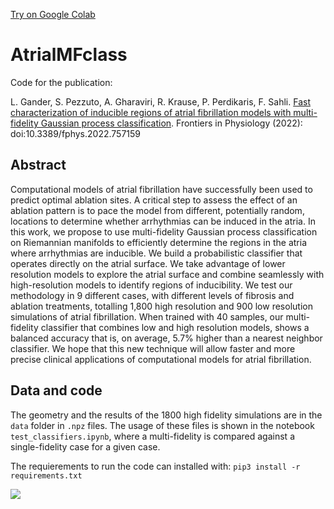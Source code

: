 [Try on Google Colab](https://colab.research.google.com/drive/1ijhDpVJZb03Cq-O8xjPtdbwO19DHTPvv?usp=sharing)

# AtrialMFclass

Code for the publication: 

 L. Gander, S. Pezzuto, A. Gharaviri, R. Krause, P. Perdikaris, F. Sahli. [Fast characterization of inducible regions of atrial fibrillation models with multi-fidelity Gaussian process classification](https://www.frontiersin.org/articles/10.3389/fphys.2022.757159/full). Frontiers in Physiology (2022): doi:10.3389/fphys.2022.757159

 ## Abstract

 Computational models of atrial fibrillation have successfully been used to predict optimal ablation sites. A critical step to assess the effect of an ablation pattern is to pace the model from different, potentially random, locations to determine whether arrhythmias can be induced in the atria. In this work, we propose to use multi-fidelity Gaussian process classification on Riemannian manifolds to efficiently determine the regions in the atria where arrhythmias are inducible. We build a probabilistic classifier that operates directly on the atrial surface. We take advantage of lower resolution models to explore the atrial surface and combine seamlessly with high-resolution models to identify regions of inducibility. We test our methodology in 9 different cases, with different levels of fibrosis and ablation treatments, totalling 1,800 high resolution and 900 low resolution simulations of atrial fibrillation. When trained with 40 samples, our multi-fidelity classifier that combines low and high resolution models, shows a balanced accuracy that is, on average, 5.7% higher than a nearest neighbor classifier. We hope that this new technique will allow faster and more precise clinical applications of computational models for atrial fibrillation.

 ## Data and code 

 The geometry and the results of the 1800 high fidelity simulations are in the `data` folder in `.npz` files. The usage of these files is shown in the notebook `test_classifiers.ipynb`, where a multi-fidelity is compared against a single-fidelity case for a given case. 

 The requierements to run the code can installed with:
 ``pip3 install -r requirements.txt``

 ![](output/MF-SFclassifier.png)
